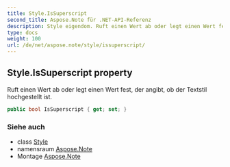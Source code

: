 ```yaml
---
title: Style.IsSuperscript
second_title: Aspose.Note für .NET-API-Referenz
description: Style eigendom. Ruft einen Wert ab oder legt einen Wert fest der angibt ob der Textstil hochgestellt ist.
type: docs
weight: 100
url: /de/net/aspose.note/style/issuperscript/
---
```

## Style.IsSuperscript property

Ruft einen Wert ab oder legt einen Wert fest, der angibt, ob der Textstil hochgestellt ist.

```csharp
public bool IsSuperscript { get; set; }
```

### Siehe auch

* class [Style](../)
* namensraum [Aspose.Note](../../style/)
* Montage [Aspose.Note](../../../)


